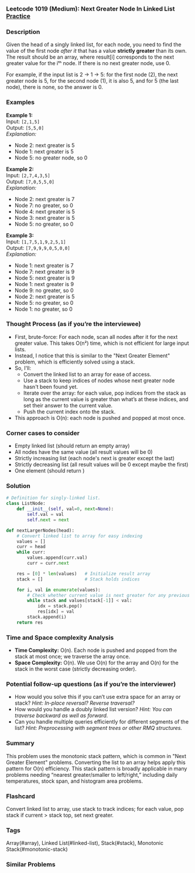 ### Leetcode 1019 (Medium): Next Greater Node In Linked List [Practice](https://leetcode.com/problems/next-greater-node-in-linked-list)

### Description  
Given the head of a singly linked list, for each node, you need to find the value of the first node *after it* that has a value **strictly greater** than its own. The result should be an array, where result[i] corresponds to the next greater value for the iᵗʰ node. If there is no next greater node, use 0.

For example, if the input list is 2 → 1 → 5: for the first node (2), the next greater node is 5, for the second node (1), it is also 5, and for 5 (the last node), there is none, so the answer is 0.  

### Examples  

**Example 1:**  
Input: `[2,1,5]`  
Output: `[5,5,0]`  
*Explanation:*
- Node 2: next greater is 5
- Node 1: next greater is 5
- Node 5: no greater node, so 0

**Example 2:**  
Input: `[2,7,4,3,5]`  
Output: `[7,0,5,5,0]`  
*Explanation:*
- Node 2: next greater is 7  
- Node 7: no greater, so 0  
- Node 4: next greater is 5  
- Node 3: next greater is 5  
- Node 5: no greater, so 0

**Example 3:**  
Input: `[1,7,5,1,9,2,5,1]`  
Output: `[7,9,9,9,0,5,0,0]`  
*Explanation:*
- Node 1: next greater is 7  
- Node 7: next greater is 9  
- Node 5: next greater is 9  
- Node 1: next greater is 9  
- Node 9: no greater, so 0  
- Node 2: next greater is 5  
- Node 5: no greater, so 0  
- Node 1: no greater, so 0  

### Thought Process (as if you’re the interviewee)  
- First, brute-force: For each node, scan all nodes after it for the next greater value. This takes O(n²) time, which is not efficient for large input lists.
- Instead, I notice that this is similar to the "Next Greater Element" problem, which is efficiently solved using a stack.
- So, I'll:
  - Convert the linked list to an array for ease of access.
  - Use a stack to keep indices of nodes whose next greater node hasn't been found yet.
  - Iterate over the array: for each value, pop indices from the stack as long as the current value is greater than what’s at these indices, and set their answer to the current value.
  - Push the current index onto the stack.
- This approach is O(n): each node is pushed and popped at most once.

### Corner cases to consider  
- Empty linked list (should return an empty array)
- All nodes have the same value (all result values will be 0)
- Strictly increasing list (each node's next is greater except the last)
- Strictly decreasing list (all result values will be 0 except maybe the first)
- One element (should return )

### Solution

```python
# Definition for singly-linked list.
class ListNode:
    def __init__(self, val=0, next=None):
        self.val = val
        self.next = next

def nextLargerNodes(head):
    # Convert linked list to array for easy indexing
    values = []
    curr = head
    while curr:
        values.append(curr.val)
        curr = curr.next

    res = [0] * len(values)   # Initialize result array
    stack = []                # Stack holds indices

    for i, val in enumerate(values):
        # Check whether current value is next greater for any previous node
        while stack and values[stack[-1]] < val:
            idx = stack.pop()
            res[idx] = val
        stack.append(i)
    return res
```

### Time and Space complexity Analysis  

- **Time Complexity:** O(n). Each node is pushed and popped from the stack at most once; we traverse the array once.
- **Space Complexity:** O(n). We use O(n) for the array and O(n) for the stack in the worst case (strictly decreasing order).

### Potential follow-up questions (as if you’re the interviewer)  

- How would you solve this if you can’t use extra space for an array or stack?
  *Hint: In-place reversal? Reverse traversal?*
- How would you handle a doubly linked list version?
  *Hint: You can traverse backward as well as forward.*
- Can you handle multiple queries efficiently for different segments of the list?
  *Hint: Preprocessing with segment trees or other RMQ structures.*

### Summary
This problem uses the monotonic stack pattern, which is common in "Next Greater Element" problems. Converting the list to an array helps apply this pattern for O(n) efficiency. This stack pattern is broadly applicable in many problems needing “nearest greater/smaller to left/right,” including daily temperatures, stock span, and histogram area problems.


### Flashcard
Convert linked list to array, use stack to track indices; for each value, pop stack if current > stack top, set next greater.

### Tags
Array(#array), Linked List(#linked-list), Stack(#stack), Monotonic Stack(#monotonic-stack)

### Similar Problems
